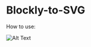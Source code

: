 # Blockly-to-SVG

How to use:

![Alt Text](https://media.giphy.com/media/du4Jupg7dEDZB13tCf/source.gif)

